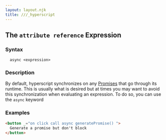 ```yaml
---
layout: layout.njk
title: ///_hyperscript
---
```


## The `attribute reference` Expression

### Syntax

```ebnf
  async <expression>
```

### Description

By default, hyperscript synchronizes on any [Promises](https://developer.mozilla.org/en-US/docs/Web/JavaScript/Reference/Global_Objects/Promise) that go through its runtime.  This is usually what is desired but at times you may want to avoid this synchronization when evaluating an expression.  To do so, you can use the `async` keyword

### Examples

```html
<button _="on click call async generatePromise() ">
  Generate a promise but don't block
</button>
```
